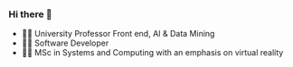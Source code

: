 ### Hi there 👋

- 👩‍🏫 University Professor Front end, AI & Data Mining
- 👩‍💻 Software Developer
- 👩‍🎓 MSc in Systems and Computing with an emphasis on virtual reality

